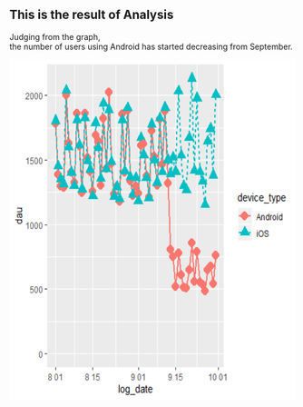 <h2>This is the result of Analysis</h2>

Judging from the graph,<br>
the number of users using Android has started decreasing from September.

<img src="./img/graph1.png" width="800" height="600">

